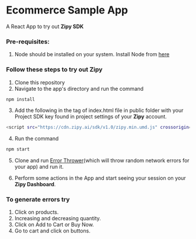 # Ecommerce Sample App

A React App to try out **Zipy SDK**

### Pre-requisites:

1. Node should be installed on your system. Install Node from [here](https://nodejs.dev/en/)

### Follow these steps to try out Zipy

1. Clone this repository
2. Navigate to the app's directory and run the command 
```bash
npm install
```
3. Add the following in the <head> tag of index.html file in public folder with your Project SDK key found in project settings of your **Zipy** account.
  
  ```bash
  <script src="https://cdn.zipy.ai/sdk/v1.0/zipy.min.umd.js" crossorigin="anonymous"></script> <script> window.zipy && window.zipy.init('PROJECT_SDK_KEY');</script>
  ```
  
4. Run the command
```bash
npm start
```
5. Clone and run [Error Thrower](https://github.com/sandeshmurdia/Error-thrower)(which will throw random network errors for your app) and run it. 

6. Perform some actions in the App and start seeing your session on your **Zipy Dashboard**.

### To generate errors try
1. Click on products.
2. Increasing and decreasing quantity.
3. Click on Add to Cart or Buy Now.
4. Go to cart and click on buttons.
